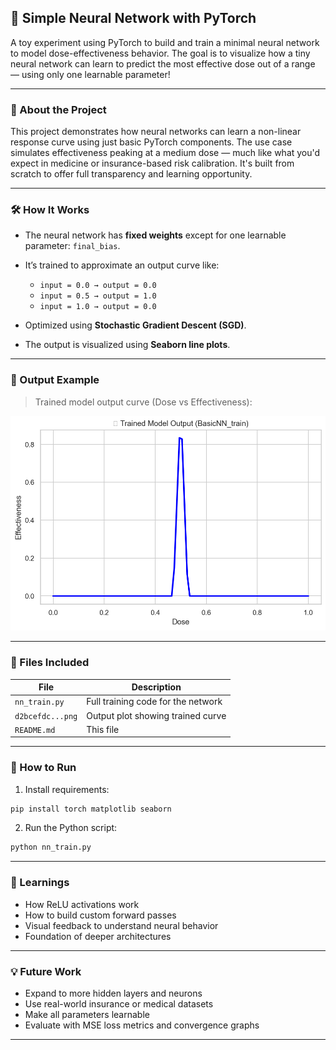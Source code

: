 ## 🧠 Simple Neural Network with PyTorch

A toy experiment using PyTorch to build and train a minimal neural network to model dose-effectiveness behavior. The goal is to visualize how a tiny neural network can learn to predict the most effective dose out of a range — using only one learnable parameter!

---

### 📌 About the Project

This project demonstrates how neural networks can learn a non-linear response curve using just basic PyTorch components. The use case simulates effectiveness peaking at a medium dose — much like what you'd expect in medicine or insurance-based risk calibration. It's built from scratch to offer full transparency and learning opportunity.

---

### 🛠️ How It Works

* The neural network has **fixed weights** except for one learnable parameter: `final_bias`.

* It’s trained to approximate an output curve like:

  * `input = 0.0 → output = 0.0`
  * `input = 0.5 → output = 1.0`
  * `input = 1.0 → output = 0.0`

* Optimized using **Stochastic Gradient Descent (SGD)**.

* The output is visualized using **Seaborn line plots**.

---

### 🧪 Output Example

> Trained model output curve (Dose vs Effectiveness):

![Trained Output](images/trained_nn.png)

---

### 📁 Files Included

| File             | Description                        |
| ---------------- | ---------------------------------- |
| `nn_train.py`    | Full training code for the network |
| `d2bcefdc...png` | Output plot showing trained curve  |
| `README.md`      | This file                          |

---

### 🚀 How to Run

1. Install requirements:

```bash
pip install torch matplotlib seaborn
```

2. Run the Python script:

```bash
python nn_train.py
```

---

### 🎯 Learnings

* How ReLU activations work
* How to build custom forward passes
* Visual feedback to understand neural behavior
* Foundation of deeper architectures

---

### 💡 Future Work

* Expand to more hidden layers and neurons
* Use real-world insurance or medical datasets
* Make all parameters learnable
* Evaluate with MSE loss metrics and convergence graphs

---
